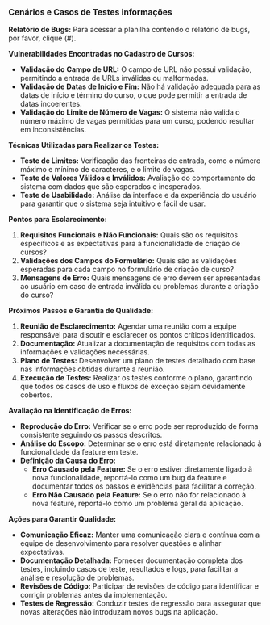 ### Cenários e Casos de Testes informações

**Relatório de Bugs:** Para acessar a planilha contendo o relatório de bugs, por favor, clique (#).

**Vulnerabilidades Encontradas no Cadastro de Cursos:**

- **Validação do Campo de URL:** O campo de URL não possui validação, permitindo a entrada de URLs inválidas ou malformadas.
- **Validação de Datas de Início e Fim:** Não há validação adequada para as datas de início e término do curso, o que pode permitir a entrada de datas incoerentes.
- **Validação do Limite de Número de Vagas:** O sistema não valida o número máximo de vagas permitidas para um curso, podendo resultar em inconsistências.

**Técnicas Utilizadas para Realizar os Testes:**

- **Teste de Limites:** Verificação das fronteiras de entrada, como o número máximo e mínimo de caracteres, e o limite de vagas.
- **Teste de Valores Válidos e Inválidos:** Avaliação do comportamento do sistema com dados que são esperados e inesperados.
- **Teste de Usabilidade:** Análise da interface e da experiência do usuário para garantir que o sistema seja intuitivo e fácil de usar.

**Pontos para Esclarecimento:**

1. **Requisitos Funcionais e Não Funcionais:** Quais são os requisitos específicos e as expectativas para a funcionalidade de criação de cursos?
2. **Validações dos Campos do Formulário:** Quais são as validações esperadas para cada campo no formulário de criação de curso?
3. **Mensagens de Erro:** Quais mensagens de erro devem ser apresentadas ao usuário em caso de entrada inválida ou problemas durante a criação do curso?

**Próximos Passos e Garantia de Qualidade:**

1. **Reunião de Esclarecimento:** Agendar uma reunião com a equipe responsável para discutir e esclarecer os pontos críticos identificados.
2. **Documentação:** Atualizar a documentação de requisitos com todas as informações e validações necessárias.
3. **Plano de Testes:** Desenvolver um plano de testes detalhado com base nas informações obtidas durante a reunião.
4. **Execução de Testes:** Realizar os testes conforme o plano, garantindo que todos os casos de uso e fluxos de exceção sejam devidamente cobertos.

**Avaliação na Identificação de Erros:**

- **Reprodução do Erro:** Verificar se o erro pode ser reproduzido de forma consistente seguindo os passos descritos.
- **Análise do Escopo:** Determinar se o erro está diretamente relacionado à funcionalidade da feature em teste.
- **Definição da Causa do Erro:**
  - **Erro Causado pela Feature:** Se o erro estiver diretamente ligado à nova funcionalidade, reportá-lo como um bug da feature e documentar todos os passos e evidências para facilitar a correção.
  - **Erro Não Causado pela Feature:** Se o erro não for relacionado à nova feature, reportá-lo como um problema geral da aplicação.

**Ações para Garantir Qualidade:**

- **Comunicação Eficaz:** Manter uma comunicação clara e contínua com a equipe de desenvolvimento para resolver questões e alinhar expectativas.
- **Documentação Detalhada:** Fornecer documentação completa dos testes, incluindo casos de teste, resultados e logs, para facilitar a análise e resolução de problemas.
- **Revisões de Código:** Participar de revisões de código para identificar e corrigir problemas antes da implementação.
- **Testes de Regressão:** Conduzir testes de regressão para assegurar que novas alterações não introduzam novos bugs na aplicação.

